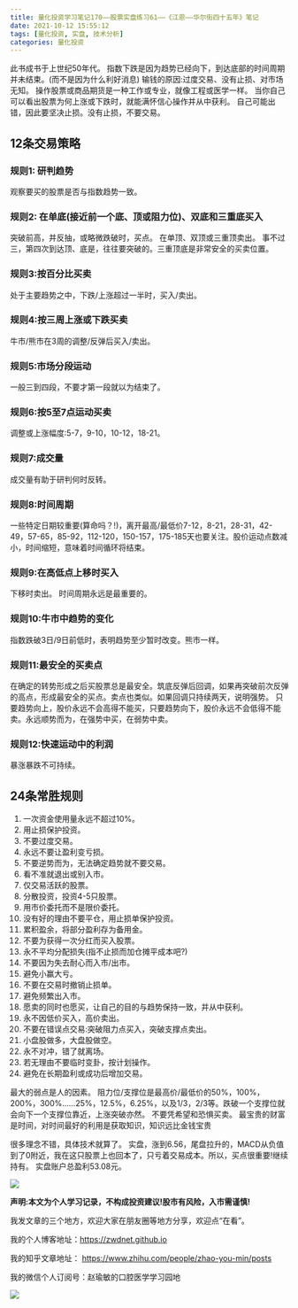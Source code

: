```yaml
---
title: 量化投资学习笔记170——股票实盘练习61——《江恩——华尔街四十五年》笔记
date: 2021-10-12 15:55:12
tags: [量化投资, 实盘, 技术分析]
categories: 量化投资
---
```

此书成书于上世纪50年代。
指数下跌是因为趋势已经向下，到达底部的时间周期并未结束。(而不是因为什么利好消息)
输钱的原因:过度交易、没有止损、对市场无知。
操作股票或商品期货是一种工作或专业，就像工程或医学一样。
当你自己可以看出股票为何上涨或下跌时，就能满怀信心操作并从中获利。
自己可能出错，因此要坚决止损。没有止损，不要交易。

## 12条交易策略
### 规则1: 研判趋势
观察要买的股票是否与指数趋势一致。
### 规则2: 在单底(接近前一个底、顶或阻力位)、双底和三重底买入
突破前高，并反抽，或略微跌破时，买点。
在单顶、双顶或三重顶卖出。
事不过三，第四次到达顶、底是，往往要突破的。三重顶底是非常安全的买卖位置。
### 规则3:按百分比买卖
处于主要趋势之中，下跌/上涨超过一半时，买入/卖出。
### 规则4:按三周上涨或下跌买卖
牛市/熊市在3周的调整/反弹后买入/卖出。
### 规则5:市场分段运动
一般三到四段，不要才第一段就以为结束了。
### 规则6:按5至7点运动买卖
调整或上涨幅度:5-7，9-10，10-12，18-21。
### 规则7:成交量
成交量有助于研判何时反转。
### 规则8:时间周期
一些特定日期较重要(算命吗？!)，离开最高/最低价7-12，8-21，28-31，42-49，57-65，85-92，112-120，150-157，175-185天也要关注。股价运动点数减小，时间缩短，意味着时间循环将结束。
### 规则9:在高低点上移时买入
下移时卖出。
时间周期永远是最重要的。
### 规则10:牛市中趋势的变化
指数跌破3日/9日前低时，表明趋势至少暂时改变。熊市一样。
### 规则11:最安全的买卖点
在确定的转势形成之后买股票总是最安全。筑底反弹后回调，如果再突破前次反弹的高点，形成最安全的买点。卖点也类似。如果回调只持续两天，说明强势。
只要趋势向上，股价永远不会高得不能买，只要趋势向下，股价永远不会低得不能卖。永远顺势而为，在强势中买，在弱势中卖。
### 规则12:快速运动中的利润
暴涨暴跌不可持续。

## 24条常胜规则
1. 一次资金使用量永远不超过10%。
2. 用止损保护投资。
3. 不要过度交易。
4. 永远不要让盈利变亏损。
5. 不要逆势而为，无法确定趋势就不要交易。
6. 看不准就退出或别入市。
7. 仅交易活跃的股票。
8. 分散投资，投资4-5只股票。
9. 用市价委托而不是限价委托。
10. 没有好的理由不要平仓，用止损单保护投资。
11. 累积盈余，将部分盈利存为备用金。
12. 不要为获得一次分红而买入股票。
13. 永不平均分配损失(指不止损而加仓摊平成本吧?)
14. 不要因为失去耐心而入市/出市。
15. 避免小赢大亏。
16. 不要在交易时撤销止损单。
17. 避免频繁出入市。
18. 愿卖的同时也愿买，让自己的目的与趋势保持一致，并从中获利。
19. 永不因低价买入，高价卖出。
20. 不要在错误点交易:突破阻力点买入，突破支撑点卖出。
21. 小盘股做多，大盘股做空。
22. 永不对冲，错了就离场。
23. 若无理由不要临时变卦，按计划操作。
24. 避免在长期盈利或成功后增加交易。

最大的弱点是人的因素。
阻力位/支撑位是最高价/最低价的50%，100%，200%，300%……25%，12.5%，6.25%，以及1/3，2/3等。跌破一个支撑位就会向下一个支撑位靠近，上涨突破亦然。
不要凭希望和恐惧买卖。
最宝贵的财富是时间，对时间最好的利用是获取知识，知识远比金钱宝贵

很多理念不错，具体技术就算了。
实盘，涨到6.56，尾盘拉升的，MACD从负值到了0附近，我在这只股票上也回本了，只亏着交易成本。所以，买点很重要!继续持有。
实盘账户总盈利53.08元。

![](https://zymblog-1258069789.cos.ap-chengdu.myqcloud.com/blog0178-QTLearn/140/01.jpg)

**声明:本文为个人学习记录，不构成投资建议!股市有风险，入市需谨慎!**

我发文章的三个地方，欢迎大家在朋友圈等地方分享，欢迎点“在看”。

我的个人博客地址：https://zwdnet.github.io

我的知乎文章地址： https://www.zhihu.com/people/zhao-you-min/posts

我的微信个人订阅号：赵瑜敏的口腔医学学习园地


![](https://zymblog-1258069789.cos.ap-chengdu.myqcloud.com/other/wx.jpg)